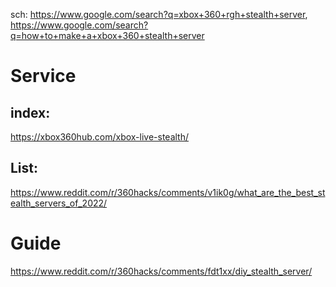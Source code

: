 sch: https://www.google.com/search?q=xbox+360+rgh+stealth+server, https://www.google.com/search?q=how+to+make+a+xbox+360+stealth+server

# Service
## index:
https://xbox360hub.com/xbox-live-stealth/

## List:
https://www.reddit.com/r/360hacks/comments/v1ik0g/what_are_the_best_stealth_servers_of_2022/

# Guide
https://www.reddit.com/r/360hacks/comments/fdt1xx/diy_stealth_server/
